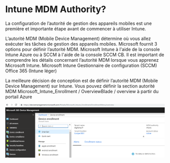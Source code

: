 # Intune MDM Authority?

La configuration de l’autorité de gestion des appareils mobiles est une première et importante étape avant de commencer à utiliser Intune. 

L’autorité MDM \(Mobile Device Management\) détermine où vous allez exécuter les tâches de gestion des appareils mobiles. Microsoft fournit 3 options pour définir l’autorité MDM. Microsoft Intune à l'aide de la console Intune Azure ou à SCCM à l'aide de la console SCCM CB. Il est important de comprendre les détails concernant l’autorité MDM lorsque vous apprenez Microsoft Intune. Microsoft Intune Gestionnaire de configuration \(SCCM\) Office 365 \(Intune léger\)

La meilleure décision de conception est de définir l’autorité MDM \(Mobile Device Management\) sur Intune. Vous pouvez définir la section autorité MDM Microsoft\_Intune\_Enrollment / OverviewBlade / overview à partir du portail Azure

![](../.gitbook/assets/autority.PNG)

